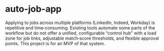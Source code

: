 # auto-job-app
Applying to jobs across multiple platforms (LinkedIn, Indeed, Workday) is repetitive and time‑consuming. Existing tools automate some parts of the workflow but do not offer a unified, configurable “control hub” with a load zone for job links, adjustable match‑score thresholds, and flexible approval points. This project is for an MVP of that system.
